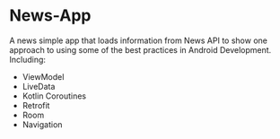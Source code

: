 # News-App
A news simple app that loads information from News API to show one approach to using some of the best practices in Android Development. Including:

- ViewModel
- LiveData
- Kotlin Coroutines
- Retrofit
- Room
- Navigation
